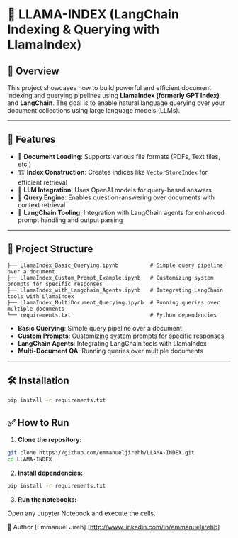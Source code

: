 # 🦙 LLAMA-INDEX (LangChain Indexing & Querying with LlamaIndex)

## 📌 Overview

This project showcases how to build powerful and efficient document indexing and querying pipelines using **LlamaIndex (formerly GPT Index)** and **LangChain**. The goal is to enable natural language querying over your document collections using large language models (LLMs).

---

## 🚀 Features

- 📄 **Document Loading**: Supports various file formats (PDFs, Text files, etc.)
- 🏗️ **Index Construction**: Creates indices like `VectorStoreIndex` for efficient retrieval
- 🤖 **LLM Integration**: Uses OpenAI models for query-based answers
- 🔎 **Query Engine**: Enables question-answering over documents with context retrieval
- 🔄 **LangChain Tooling**: Integration with LangChain agents for enhanced prompt handling and output parsing

---

## 📂 Project Structure

```
├── LlamaIndex_Basic_Querying.ipynb          # Simple query pipeline over a document
├── LlamaIndex_Custom_Prompt_Example.ipynb   # Customizing system prompts for specific responses
├── LlamaIndex_with_Langchain_Agents.ipynb   # Integrating LangChain tools with LlamaIndex
├── LlamaIndex_MultiDocument_Querying.ipynb  # Running queries over multiple documents
└── requirements.txt                         # Python dependencies
```


- **Basic Querying**: Simple query pipeline over a document
- **Custom Prompts**: Customizing system prompts for specific responses
- **LangChain Agents**: Integrating LangChain tools with LlamaIndex
- **Multi-Document QA**: Running queries over multiple documents

---

## 🛠️ Installation

```bash
pip install -r requirements.txt
```

## ✅ How to Run

1. **Clone the repository:**

```bash
git clone https://github.com/emmanueljirehb/LLAMA-INDEX.git
cd LLAMA-INDEX
```

2. **Install dependencies:**

```bash
pip install -r requirements.txt
```

3. **Run the notebooks:**

Open any Jupyter Notebook and execute the cells.


📌 Author
[Emmanuel Jireh] [http://www.linkedin.com/in/emmanueljirehb]

